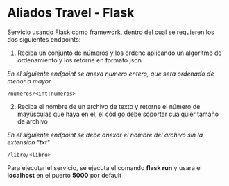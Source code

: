 # Aliados Travel - Flask
 
Servicio usando Flask como framework, dentro del cual se requieren los dos siguientes endpoints:

1. Reciba un conjunto de números y los ordene aplicando un algoritmo de ordenamiento y los retorne en formato json

_En el siguiente endpoint se anexa numero entero, que sera ordenado de menor a mayor_

```
/numeros/<int:numeros>
```

2. Reciba el nombre de un archivo de texto y retorne el número de mayúsculas que haya en el, el código debe soportar cualquier tamaño de archivo

_En el siguiente endpoint se debe anexar el nombre del archivo sin la extension "txt"_

```
/libro/<libro>
```

Para ejecutar el servicio, se ejecuta el comando **flask run** y usara el **localhost** en el puerto **5000** por default
